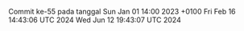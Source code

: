 Commit ke-55 pada tanggal Sun Jan 01 14:00 2023 +0100
Fri Feb 16 14:43:06 UTC 2024
Wed Jun 12 19:43:07 UTC 2024
